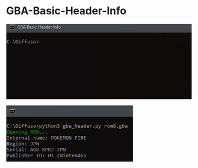 # GBA-Basic-Header-Info

![image1](https://raw.githubusercontent.com/Diffuso/GBA-Basic-Header-Info/main/images/image1.gif)

![image2](https://raw.githubusercontent.com/Diffuso/GBA-Basic-Header-Info/main/images/image2.png)
